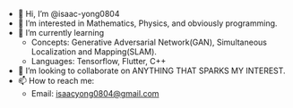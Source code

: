 - 👋 Hi, I’m @isaac-yong0804
- 👀 I’m interested in Mathematics, Physics, and obviously programming.
- 🌱 I’m currently learning 
  - Concepts:  Generative Adversarial Network(GAN), Simultaneous Localization and Mapping(SLAM).
  - Languages: Tensorflow, Flutter, C++
- 💞️ I’m looking to collaborate on ANYTHING THAT SPARKS MY INTEREST.
- 📫 How to reach me:
  - Email: isaacyong0804@gmail.com

<!---
isaac-yong0804/isaac-yong0804 is a ✨ special ✨ repository because its `README.md` (this file) appears on your GitHub profile.
You can click the Preview link to take a look at your changes.
--->

